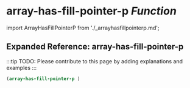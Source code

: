 # **array-has-fill-pointer-p** *Function*

import ArrayHasFillPointerP from './_arrayhasfillpointerp.md';

<ArrayHasFillPointerP />

## Expanded Reference: array-has-fill-pointer-p

:::tip
TODO: Please contribute to this page by adding explanations and examples
:::

```lisp
(array-has-fill-pointer-p )
```
